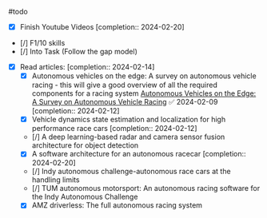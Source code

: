 #todo 
- [x] Finish Youtube Videos  [completion:: 2024-02-20]
- [/] F1/10 skills
- [/] Into Task (Follow the gap model)
- [x] Read articles:  [completion:: 2024-02-14]
	- [x] Autonomous vehicles on the edge: A survey on autonomous vehicle racing - this will give  a good overview of all the required components for a racing system  [Autonomous Vehicles on the Edge: A Survey on Autonomous Vehicle Racing](Autonomous_Vehicles_on_the_Edge_A_Survey_on_Autonomous_Vehicle_Racing.pdf) ✅ 2024-02-09  [completion:: 2024-02-12]
	- [x] Vehicle dynamics state estimation and localization for high performance race cars  [completion:: 2024-02-12]
	- [/] A deep learning-based radar and camera sensor fusion architecture for object detection
	- [x] A software architecture for an autonomous racecar  [completion:: 2024-02-20]
	- [/] Indy autonomous challenge-autonomous race cars at the handling limits
	- [/] TUM autonomous motorsport: An autonomous racing software for the Indy Autonomous  Challenge
	- [x] AMZ driverless: The full autonomous racing system